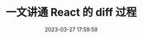 ---
title: 一文讲通 React 的 diff 过程
date: 2023-03-27 17:59:59
tags: 
  - react
  - 从 0 到 1 系列
categories: react
---